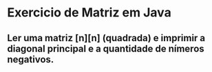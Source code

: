 # Exercicio de Matriz em Java
## Ler uma matriz [n][n] (quadrada) e imprimir a diagonal principal e a quantidade de nímeros negativos.
